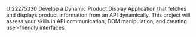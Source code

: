 U 22275330 Develop a Dynamic Product Display Application that fetches and displays product information from an API dynamically. This project will assess your skills in API communication, DOM manipulation, and creating user-friendly interfaces.
